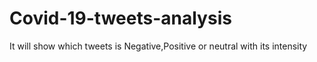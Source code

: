 # Covid-19-tweets-analysis
It will show which tweets is Negative,Positive or neutral with its intensity
